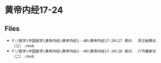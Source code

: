 # 黄帝内经17-24

## Files

- `F:/医学\中国医学\黄帝内经\黄帝内经1--40\黄帝内经17-24\17 素问﹒ 灵兰秘典论（三）.rmvb`
- `F:/医学\中国医学\黄帝内经\黄帝内经1--40\黄帝内经17-24\18 素问﹒ 六节藏象论（二）.rmvb`
